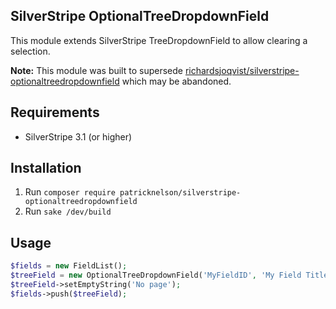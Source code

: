 ## SilverStripe OptionalTreeDropdownField

This module extends SilverStripe TreeDropdownField to allow clearing a selection.

**Note:** This module was built to supersede [richardsjoqvist/silverstripe-optionaltreedropdownfield](https://github.com/richardsjoqvist/silverstripe-optionaltreedropdownfield) which may be abandoned. 

## Requirements

* SilverStripe 3.1 (or higher)

## Installation ##

1. Run `composer require patricknelson/silverstripe-optionaltreedropdownfield`
1. Run `sake /dev/build`

## Usage ##

```php
$fields = new FieldList();  
$treeField = new OptionalTreeDropdownField('MyFieldID', 'My Field Title', 'SiteTree');  
$treeField->setEmptyString('No page');
$fields->push($treeField);
```
